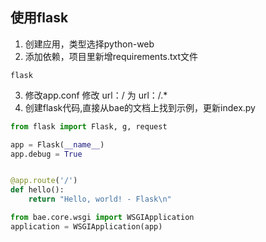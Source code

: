 ## 使用flask

1. 创建应用，类型选择python-web
2. 添加依赖，项目里新增requirements.txt文件

```requirements
flask
```

3. 修改app.conf 修改 url：/ 为 url：/.*
4. 创建flask代码,直接从bae的文档上找到示例，更新index.py

```python
from flask import Flask, g, request

app = Flask(__name__)
app.debug = True


@app.route('/')
def hello():
    return "Hello, world! - Flask\n"

from bae.core.wsgi import WSGIApplication
application = WSGIApplication(app)
```
